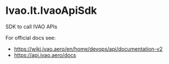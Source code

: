 # Ivao.It.IvaoApiSdk
SDK to call IVAO APIs


For official docs see:
* https://wiki.ivao.aero/en/home/devops/api/documentation-v2
* https://api.ivao.aero/docs
